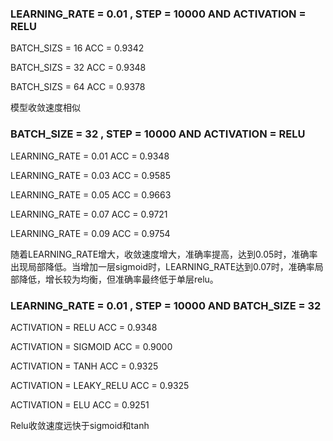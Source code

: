 ### LEARNING_RATE = 0.01  , STEP = 10000 AND ACTIVATION = RELU

BATCH_SIZS = 16	 ACC = 0.9342

BATCH_SIZS = 32	 ACC = 0.9348

BATCH_SIZS = 64	 ACC = 0.9378

模型收敛速度相似

###  BATCH_SIZE = 32 , STEP = 10000 AND ACTIVATION = RELU

LEARNING_RATE = 0.01 ACC = 0.9348

LEARNING_RATE = 0.03 ACC = 0.9585

LEARNING_RATE = 0.05 ACC = 0.9663

LEARNING_RATE = 0.07 ACC = 0.9721

LEARNING_RATE = 0.09 ACC = 0.9754

随着LEARNING_RATE增大，收敛速度增大，准确率提高，达到0.05时，准确率出现局部降低。当增加一层sigmoid时，LEARNING_RATE达到0.07时，准确率局部降低，增长较为均衡，但准确率最终低于单层relu。

### LEARNING_RATE = 0.01  , STEP = 10000 AND BATCH_SIZE = 32

ACTIVATION = RELU  ACC = 0.9348

ACTIVATION = SIGMOID  ACC = 0.9000

ACTIVATION = TANH  ACC = 0.9325

ACTIVATION = LEAKY_RELU  ACC = 0.9325

ACTIVATION = ELU  ACC = 0.9251

Relu收敛速度远快于sigmoid和tanh